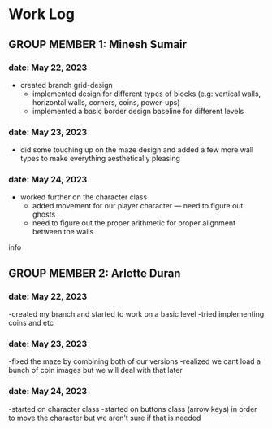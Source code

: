 # Work Log

## GROUP MEMBER 1: Minesh Sumair

### date: May 22, 2023
- created branch grid-design
  - implemented design for different types of blocks (e.g: vertical walls, horizontal walls, corners, coins, power-ups)
  - implemented a basic border design baseline for different levels

### date: May 23, 2023
- did some touching up on the maze design and added a few more wall types to make everything aesthetically pleasing

### date: May 24, 2023
- worked further on the character class
  - added movement for our player character — need to figure out ghosts
  - need to figure out the proper arithmetic for proper alignment between the walls

info


## GROUP MEMBER 2: Arlette Duran

### date: May 22, 2023
-created my branch and started to work on a basic level
-tried implementing coins and etc

### date: May 23, 2023
-fixed the maze by combining both of our versions
-realized we cant load a bunch of coin images but we will deal with that later

### date: May 24, 2023
-started on character class
-started on buttons class (arrow keys) in order to move the character but we aren't sure if that is needed

